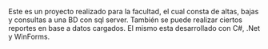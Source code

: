 Este es un proyecto realizado para la facultad, el cual consta de altas, bajas y consultas a una BD con sql server.
También se puede realizar ciertos reportes en base a datos cargados.
El mismo esta desarrollado con C#, .Net y WinForms.
